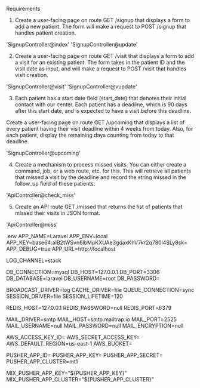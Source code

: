 Requirements
1. Create a user-facing page on route GET /signup that displays a form to add a new
patient. The form will make a request to POST /signup that handles patient creation.

'SignupController@index'
'SignupController@update'

2. Create a user-facing page on route GET /visit that displays a form to add a visit for an
existing patient. The form takes in the patient ID and the visit date as input, and will make a
request to POST /visit that handles visit creation.


'SignupController@visit'
'SignupController@vupdate'

3. Each patient has a start date field (start_date) that denotes their initial contact with our
center. Each patient has a deadline, which is 90 days after this start date, and is expected to
have a visit before this deadline.


Create a user-facing page on route GET /upcoming that displays a list of every patient
having their visit deadline within 4 weeks from today. Also, for each patient, display the
remaining days counting from today to that deadline.

'SignupController@upcoming'

4. Create a mechanism to process missed visits. You can either create a command, job, or a
web route, etc. for this. This will retrieve all patients that missed a visit by the deadline and
record the string missed in the follow_up field of these patients.

'ApiController@check_miss'

5. Create an API route GET /missed that returns the list of patients that missed their visits
in JSON format.

'ApiController@miss'

.env
APP_NAME=Laravel
APP_ENV=local
APP_KEY=base64:aIB2tWSvn6lbMpKXUAe3gdaxKhV7kr2q780l4SLy8sk=
APP_DEBUG=true
APP_URL=http://localhost

LOG_CHANNEL=stack

DB_CONNECTION=mysql
DB_HOST=127.0.0.1
DB_PORT=3306
DB_DATABASE=laravel
DB_USERNAME=root
DB_PASSWORD=

BROADCAST_DRIVER=log
CACHE_DRIVER=file
QUEUE_CONNECTION=sync
SESSION_DRIVER=file
SESSION_LIFETIME=120

REDIS_HOST=127.0.0.1
REDIS_PASSWORD=null
REDIS_PORT=6379

MAIL_DRIVER=smtp
MAIL_HOST=smtp.mailtrap.io
MAIL_PORT=2525
MAIL_USERNAME=null
MAIL_PASSWORD=null
MAIL_ENCRYPTION=null

AWS_ACCESS_KEY_ID=
AWS_SECRET_ACCESS_KEY=
AWS_DEFAULT_REGION=us-east-1
AWS_BUCKET=

PUSHER_APP_ID=
PUSHER_APP_KEY=
PUSHER_APP_SECRET=
PUSHER_APP_CLUSTER=mt1

MIX_PUSHER_APP_KEY="${PUSHER_APP_KEY}"
MIX_PUSHER_APP_CLUSTER="${PUSHER_APP_CLUSTER}"

